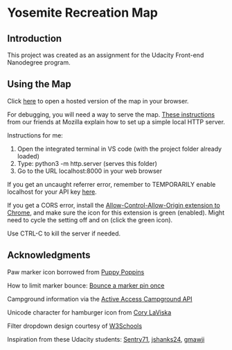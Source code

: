 # Yosemite Recreation Map

## Introduction

This project was created as an assignment for the Udacity Front-end Nanodegree program.

## Using the Map

Click [here](https://kimhastings.github.io/yosemite/) to open a hosted version of the map in your browser.

For debugging, you will need a way to serve the map. [These instructions](https://developer.mozilla.org/en-US/docs/Learn/Common_questions/set_up_a_local_testing_server) from our friends at Mozilla explain how to set up a simple local HTTP server.

Instructions for me:

1. Open the integrated terminal in VS code (with the project folder already loaded)
2. Type: python3 -m http.server (serves this folder)
3. Go to the URL localhost:8000 in your web browser

If you get an uncaught referrer error, remember to TEMPORARILY enable localhost for your API key [here](https://console.developers.google.com).

If you get a CORS error, install the [Allow-Control-Allow-Origin extension to Chrome](https://chrome.google.com/webstore/detail/allow-control-allow-origi/nlfbmbojpeacfghkpbjhddihlkkiljbi), and make sure the icon for this extension is green (enabled). Might need to cycle the setting off and on (click the green icon).

Use CTRL-C to kill the server if needed.

## Acknowledgments

Paw marker icon borrowed from [Puppy Poppins](http://www.puppypoppins.co.uk/)

How to limit marker bounce: [Bounce a marker pin once](https://stackoverflow.com/questions/7339200/bounce-a-pin-in-google-maps-once)

Campground information via the [Active Access Campground API](http://developer.active.com/docs/read/Campground_APIs)

Unicode character for hamburger icon from [Cory LaViska](https://www.abeautifulsite.net/the-unicode-character-for-menu-icons)

Filter dropdown design courtesy of [W3Schools](https://www.w3schools.com/howto/howto_js_filter_dropdown.asp)

Inspiration from these Udacity students: [Sentry71](https://github.com/Sentry71/neighborhood-map), [jshanks24](https://github.com/jshanks24/Udacity-Neighborhood-Map), [gmawji](https://github.com/gmawji/neighborhood-map)
